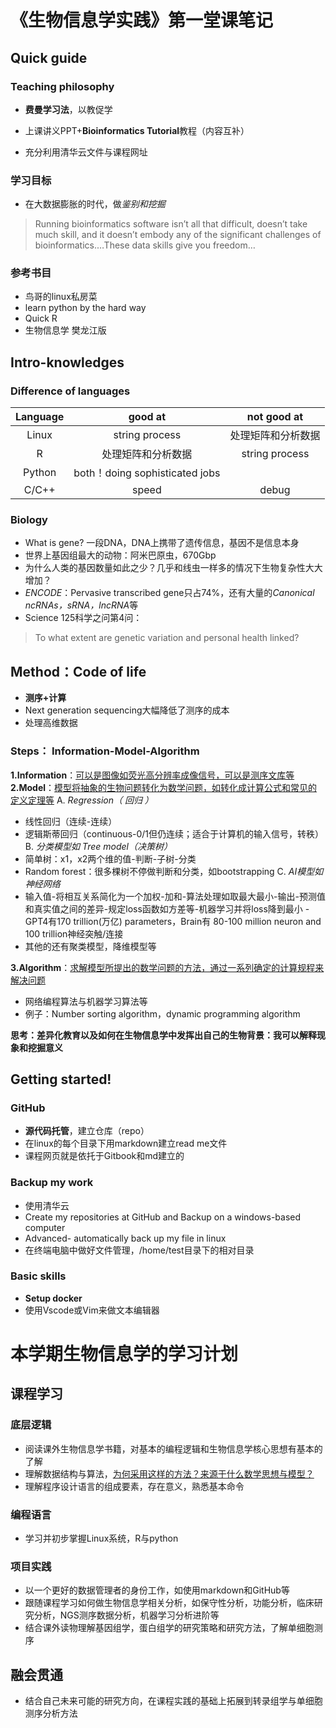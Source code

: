 # 《生物信息学实践》第一堂课笔记

## Quick guide
### Teaching philosophy
- **费曼学习法**，以教促学

- 上课讲义PPT+**Bioinformatics Tutorial**教程（内容互补）

- 充分利用清华云文件与课程网址

### 学习目标
- 在大数据膨胀的时代，做*鉴别和挖掘*
> Running bioinformatics software isn’t all that difficult, doesn’t take much skill, and it doesn’t embody any of the significant challenges of bioinformatics.…These data skills give you freedom…

### 参考书目

- 鸟哥的linux私房菜 
- learn python by the hard way
- Quick R
- 生物信息学 樊龙江版


## Intro-knowledges
### Difference of languages
| Language        | good at           | not good at   |
| :-------------: |:-------------:| :----:|
| Linux      | string process | 处理矩阵和分析数据 |
| R      | 处理矩阵和分析数据      |   string process |
| Python | both！doing sophisticated jobs      |     |
| C/C++ | speed      |  debug   |
### Biology
- What is gene? 一段DNA，DNA上携带了遗传信息，基因不是信息本身
- 世界上基因组最大的动物：阿米巴原虫，670Gbp
- 为什么人类的基因数量如此之少？几乎和线虫一样多的情况下生物复杂性大大增加？
- *ENCODE*：Pervasive transcribed gene只占74%，还有大量的*Canonical ncRNAs，sRNA，lncRNA*等
- Science 125科学之问第4问：
>To what extent are genetic variation and personal health linked?

## Method：Code of life
- **测序+计算**
- Next generation sequencing大幅降低了测序的成本
- 处理高维数据 

### Steps： Information-Model-Algorithm

**1.Information**：<u>可以是图像如荧光高分辨率成像信号，可以是测序文库等</u>
**2.Model**：<u>模型将抽象的生物问题转化为数学问题，如转化成计算公式和常见的定义定理等</u>
A.  *Regression（ 回归 ）*
- 线性回归（连续-连续）
- 逻辑斯蒂回归（continuous-0/1但仍连续；适合于计算机的输入信号，转秩）
B.  *分类模型如 Tree model（决策树）*
- 简单树：x1，x2两个维的值-判断-子树-分类
- Random forest：很多棵树不停做判断和分类，如bootstrapping
C.  *AI模型如神经网络*
- 输入值-将相互关系简化为一个加权-加和-算法处理如取最大最小-输出-预测值和真实值之间的差异-规定loss函数如方差等-机器学习并将loss降到最小
-GPT4有170 trillion(万亿) parameters，Brain有 80-100 million neuron and 100 trillion神经突触/连接
- 其他的还有聚类模型，降维模型等

**3.Algorithm**：<u>求解模型所提出的数学问题的方法，通过一系列确定的计算规程来解决问题</u>
- 网络编程算法与机器学习算法等
- 例子：Number sorting algorithm，dynamic programming algorithm

**思考：差异化教育以及如何在生物信息学中发挥出自己的生物背景：我可以解释现象和挖掘意义**

## Getting started!

###  GitHub
- **源代码托管**，建立仓库（repo）
- 在linux的每个目录下用markdown建立read me文件
- 课程网页就是依托于Gitbook和md建立的
### Backup my work
- 使用清华云
- Create my repositories at GitHub and Backup on a windows-based computer
- Advanced- automatically back up my file in linux
- 在终端电脑中做好文件管理，/home/test目录下的相对目录
### Basic skills
- **Setup docker**
- 使用Vscode或Vim来做文本编辑器



# 本学期生物信息学的学习计划
## 课程学习
### 底层逻辑
- 阅读课外生物信息学书籍，对基本的编程逻辑和生物信息学核心思想有基本的了解
- 理解数据结构与算法，<u>为何采用这样的方法？来源于什么数学思想与模型？</u>
- 理解程序设计语言的组成要素，存在意义，熟悉基本命令
### 编程语言
- 学习并初步掌握Linux系统，R与python
### 项目实践
- 以一个更好的数据管理者的身份工作，如使用markdown和GitHub等
- 跟随课程学习如何做生物信息学相关分析，如保守性分析，功能分析，临床研究分析，NGS测序数据分析，机器学习分析进阶等
- 结合课外读物理解基因组学，蛋白组学的研究策略和研究方法，了解单细胞测序
## 融会贯通
- 结合自己未来可能的研究方向，在课程实践的基础上拓展到转录组学与单细胞测序分析方法
